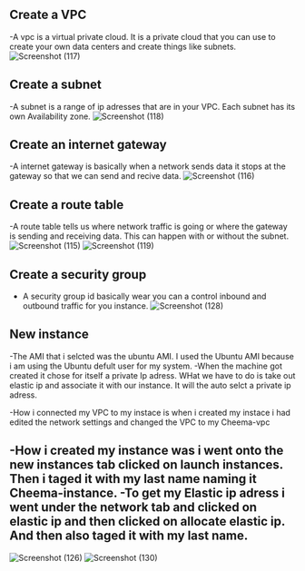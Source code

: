 ## Create a VPC

-A vpc is a virtual private cloud. It is a private cloud that you can use to create your own data centers and create things like subnets.
![Screenshot (117)](https://user-images.githubusercontent.com/97908618/192110253-514d3340-a0db-4c35-a8a2-ab2d9fc843f2.png)

## Create a subnet

-A subnet is a range of ip adresses that are in your VPC. Each subnet has its own Availability zone.
![Screenshot (118)](https://user-images.githubusercontent.com/97908618/192110257-2926e8bf-bbbc-4f5f-9642-5f4a3d084526.png)

## Create an internet gateway

-A internet gateway is basically when a network sends data it stops at the gateway so that we can send and recive data.
![Screenshot (116)](https://user-images.githubusercontent.com/97908618/192109952-5104692a-85ac-42db-a296-2e6731ab792a.png)

## Create a route table

-A route table tells us where network traffic is going or where the gateway is sending and receiving data. This can happen with or without the subnet.
![Screenshot (115)](https://user-images.githubusercontent.com/97908618/192110049-9d222cb8-28e8-49b7-b634-b1c2dba5080a.png)
![Screenshot (119)](https://user-images.githubusercontent.com/97908618/192287038-59b22393-b1c9-435e-90ea-65fff720d9ff.png)

## Create a security group

- A security group id basically wear you can a control inbound and outbound traffic for you instance.
![Screenshot (128)](https://user-images.githubusercontent.com/97908618/192925278-e5744021-bb75-4b14-94b1-dad7c2e2c1fb.png)

## New instance

-The AMI that i selcted was the ubuntu AMI. I used the Ubuntu AMI because i am using the Ubuntu defult user for my system.
-When the machine got created it chose for itself a private Ip adress. WHat we have to do is take out elastic ip and associate it with our instance. It will the auto selct a private ip adress.

-How i connected my VPC to my instace is when i created my instace i had edited the network settings and changed the VPC to my Cheema-vpc

-How i created my instance was i went onto the new instances tab clicked on launch instances. Then i taged it with my last name naming it Cheema-instance.
-To get my Elastic ip adress i went under the network tab and clicked on elastic ip and then clicked on allocate elastic ip. And then also taged it with my last name.
-

![Screenshot (126)](https://user-images.githubusercontent.com/97908618/192825615-ccac8dc4-53f2-48a0-a269-180cc627aac7.png)
![Screenshot (130)](https://user-images.githubusercontent.com/97908618/192926138-a114529e-a608-4e58-9c38-403af14c06d2.png)


